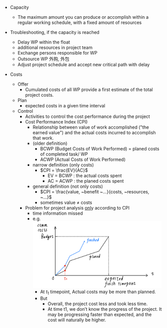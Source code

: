 - Capacity 
	- The maximum amount you can produce or accomplish within a regular working schedule, with a fixed amount of resources 
- Troubleshooting, if the capacity is reached 
	- Delay WP within the float 
	- additional resources in project team 
	- Exchange persons responsible for WP 
	- Outsource WP 外购, 外包 
	- Adjust project schedule and accept new critical path with delay 

- Costs 
	- Offer 
		- Cumulated costs of all WP provide a first estimate of the total project costs. 
	- Plan 
		- expected costs in a given time interval 
	- Control 
		- Activities to control the cost performance during the project 
		- Cost Performance Index (CPI) 
			- Relationship between value of work accomplished ("the earned value") and the actual costs incurred to accomplish that work.  
			- (older definition) 
				- BCWP (Budget Costs of Work Performed) = planed costs of completed task/ WP 
				- ACWP (Actual Costs of Work Performed) 
			- narrow definition (only costs)
				- $CPI = \frac{EV}{AC}$ 
					- EV = BCWP : the actual costs spent 
					- AC = ACWP : the planed costs spent 
			- general definition (not only costs) 
				- $CPI = \frac{value, ~benefit ~...}{costs, ~resources, ~...}$ 
				- sometimes value $\neq$ costs 
		- Problem for project analysis <u>onl</u>y according to CPI 
			- time information missed 
			- e.g. ![](https://github.com/ICH-BIN-HXM/images_ProjectManagement/blob/main/Snipaste_2023-11-16_22-05-42.png?raw=) 
				- At $t_1$ timepoint, Actual costs may be more than planned. 
				- But 
					- Overall, the project cost less and took less time. 
					- At time t1, we don’t know the progress of the project. It may be progressing faster than expected, and the cost will naturally be higher. 

